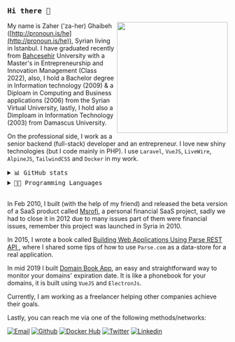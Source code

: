 ### <samp>Hi there 👋 </samp>

<img src="https://res.cloudinary.com/zaher/image/upload/ar_1:1,bo_0px_solid_rgb:000000,c_fill,dpr_auto,e_unsharp_mask:100,f_webp,g_face:center,h_253,r_max,w_240,z_0.6/v1578997598/zahme-site/IMG_4355_face.jpg" height="253" align="right"/>

My name is Zaher ('za-her) Ghaibeh ([http://pronoun.is/he](http://pronoun.is/he)), Syrian living in Istanbul. I have graduated recently from [Bahcesehir](http://bau.edu.tr/) University with a Master's  in Entrepreneurship and Innovation Management (Class 2022), also, I hold a Bachelor degree in Information technology (2009) & a Diploam in Computing and Business applications (2006) from the Syrian Virtual University, lastly, I hold also a Dimploam in Information Technology (2003) from Damascus University.

On the professional side, I work as a senior backend (full-stack) developer and an entrepreneur. I love new shiny technologies (but I code mainly in PHP). I use `Laravel`, `VueJS`, `LiveWire`, `AlpineJS`, `TailwindCSS` and `Docker` in my work.

<details>
    <summary> <samp> 📊 GitHub stats</samp></summary>
<br/>

<a href="https://github.com/zaherg"><img alt="Git Stats" src="https://github-readme-stats.vercel.app/api?username=zaherg&show_icons=true&count_private=true&include_all_commits=false&theme=dracula" height="150" /></a>
    
</details>

<details>
    <summary> <samp> 🧑‍💻 Programming Languages</samp></summary>
<br/>

<a href="https://github.com/zaherg"><img alt="Top Langs" src="https://github-readme-stats.vercel.app/api/top-langs/?username=zaherg&show_icons=true&count_private=true&include_all_commits=false&theme=dracula" height="250" /></a>

</details>

<br/>

In Feb 2010, I built (with the help of my friend) and released the beta version of a SaaS product called [Msrofi](https://thenextweb.com/news/msrofi-com-easier-arabic-financial-decisions), a personal financial SaaS project, sadly we had to close it in 2012 due to many issues part of them were financial issues, remember this project was launched in Syria in 2010.

In 2015, I wrote a book called [Building Web Applications Using Parse REST API
](https://leanpub.com/building-web-applications-using-parse-rest-api), where I shared some tips of how to use `Parse.com` as a data-store for a real application.

In mid 2019 I built [Domain Book App](https://domainbook.dev), an easy and straightforward way to monitor your domains' expiration date. It is like a phonebook for your domains, it is built using `VueJS` and `ElectronJs`.

Currently, I am working as a freelancer helping other companies achieve their goals.

Lastly, you can reach me via one of the following methods/networks:


[![Email](https://img.shields.io/badge/Email-155d96?logo=Gmail&logoColor=white)](&#109;&#97;&#105;&#108;&#116;&#111;&#58;&#122;&#97;&#104;&#101;&#114;&#64;&#122;&#97;&#104;&#101;&#114;&#46;&#100;&#101;&#118;)
[![Github](https://img.shields.io/badge/Github-000000?logo=github&logoColor=white)](https://github.com/zaherg)
[![Docker Hub](https://img.shields.io/badge/Docker-309cef?logo=docker&logoColor=white)](https://hub.docker.com/u/zaherg)
[![Twitter](https://img.shields.io/badge/Twitter-1DA1F2?logo=twitter&logoColor=white)](https://twitter.com/zaherg)
[![Linkedin](https://img.shields.io/badge/LinkedIn-0077B5?logo=linkedin&logoColor=white)](https://linkedin.com/in/zaherg/)
